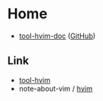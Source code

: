
# Home

* [tool-hvim-doc](https://samwhelp.github.io/tool-hvim-doc/) ([GitHub](https://github.com/samwhelp/tool-hvim-doc))


## Link

* [tool-hvim](https://github.com/samwhelp/tool-hvim)
* note-about-vim / [hvim](https://samwhelp.github.io/note-about-vim/read/project/hvim.html)
